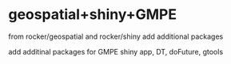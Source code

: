 # geospatial+shiny+GMPE

from rocker/geospatial and rocker/shiny
add additional packages

add additinal packages for GMPE shiny app, DT, doFuture, gtools
